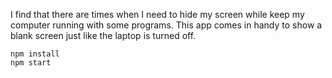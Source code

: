 
I find that there are times when I need to hide my screen while keep my computer running with some programs. This app comes in handy to show a blank screen just like the laptop is turned off.

```
npm install
npm start
```
